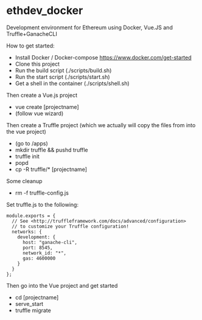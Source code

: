 # ethdev_docker
Development environment for Ethereum using Docker, Vue.JS and Truffle+GanacheCLI

How to get started:
- Install Docker / Docker-compose https://www.docker.com/get-started
- Clone this project
- Run the build script (./scripts/build.sh)
- Run the start script (./scripts/start.sh)
- Get a shell in the container (./scripts/shell.sh)

Then create a Vue.js project
- vue create [projectname]
- (follow vue wizard)

Then create a Truffle project (which we actually will copy the files from into the vue project)
- (go to /apps)
- mkdir truffle && pushd truffle
- truffle init
- popd
- cp -R truffle/* [projectname]

Some cleanup
- rm -f truffle-config.js 

Set truffle.js to the following:
```    
module.exports = {
  // See <http://truffleframework.com/docs/advanced/configuration>
  // to customize your Truffle configuration!
  networks: {
    development: {
      host: "ganache-cli",
      port: 8545,
      network_id: "*",
      gas: 4600000
    }
  }
};
```

Then go into the Vue project and get started
- cd [projectname]
- serve_start
- truffle migrate

